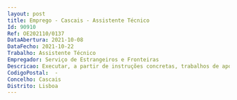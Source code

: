 ```yaml
--- 
layout: post
title: Emprego - Cascais - Assistente Técnico
Id: 90910
Ref: OE202110/0137
DataAbertura: 2021-10-08
DataFecho: 2021-10-22
Trabalho: Assistente Técnico
Empregador: Serviço de Estrangeiros e Fronteiras
Descricao: Executar, a partir de instruções concretas, trabalhos de apoio nas áreas específicas de atuação do SEF, nomeadamente área documental, atendimento ao público, assim como todos os procedimentos de apoio genérico
CodigoPostal:  -
Concelho: Cascais
Distrito: Lisboa
--- 
```

